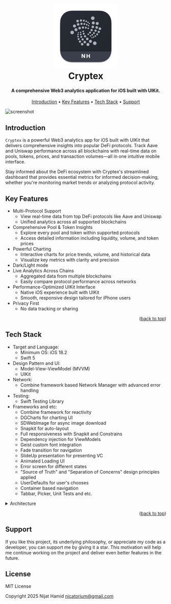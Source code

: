 <a id="readme-top"></a>
<h1 align="center">
  <a href="https://github.com/Nijat-Hamid/Cryptex-Web3-Analytics-App"><img src="https://github.com/Nijat-Hamid/Cryptex-Web3-Analytics-App/blob/main/Demo/image/logo.png" alt="Cryptex" width="200"></a>
  <br>
  Cryptex
  <br>
</h1>

<h4 align="center">A comprehensive Web3 analytics application for iOS built with UIKit.</h4>

<p align="center">
  <a href="#introduction">Introduction</a> •
  <a href="#key-features">Key Features</a> •
  <a href="#tech-stack">Tech Stack</a> •
  <a href="#support">Support</a>
</p>

![screenshot](https://github.com/Nijat-Hamid/Debloatfy-Android_App_Debloater/blob/main/Demo/gif/demo.gif)

## Introduction

`Cryptex` is a powerful Web3 analytics app for iOS built with UIKit that delivers comprehensive insights into popular DeFi protocols. Track Aave and Uniswap performance across all blockchains with real-time data on pools, tokens, prices, and transaction volumes—all in one intuitive mobile interface.

 Stay informed about the DeFi ecosystem with Cryptex's streamlined dashboard that provides essential metrics for informed decision-making, whether you're monitoring market trends or analyzing protocol activity.

## Key Features

* Multi-Protocol Support
  - View real-time data from top DeFi protocols like Aave and Uniswap
  - Unified analytics across all supported blockchains
* Comprehensive Pool & Token Insights
  - Explore every pool and token within supported protocols
  - Access detailed information including liquidity, volume, and token prices
* Powerful Charting
  - Interactive charts for price trends, volume, and historical data
  - Visualize key metrics with clarity and precision
* Dark/Light mode
* Live Analytics Across Chains
  - Aggregated data from multiple blockchains
  - Easily compare protocol performance across networks
* Performance-Optimized UIKit Interface
  - Native iOS experience built with UIKit
  - Smooth, responsive design tailored for iPhone users
* Privacy First
  - No data tracking or sharing

<p align="right">(<a href="#readme-top">back to top</a>)</p>


## Tech Stack

* Target and Language:
  - Minimum OS: iOS 18.2 
  - Swift 5
* Design Pattern and UI:
  - Model-View-ViewModel (MVVM) 
  - UIKit
* Network:
  - Combine framework based Network Manager with advanced error handling
* Testing:
  - Swift Testing Library
* Frameworks and etc:
  - Combine framework for reactivity
  - DGCharts for charting UI
  - SDWebImage for async image download
  - Snapkit for auto-layout
  - Full responsiveness with Snapkit and Constrains
  - Dependency injection for ViewModels
  - Geist custom font integration
  - Fade transition for navigation
  - SlideUp presentation for presenting VC
  - Animated Loading UI
  - Error screen for different states
  - "Source of Truth" and "Separation of Concerns" design principles applied
  - UserDefaults for user's chooses
  - Container based navigation
  - Tabbar, Picker, Unit Tests and etc.
  
<details>
<summary>
  Architecture
</summary> <br />
<pre>
```
.Cryptex
├─ Application                      # Main App
├─ Core
│  ├── Base                         # Base VC and VM for inheritance
│  │   ├── ViewControllers          # Base View Controllers for inheritance
│  │   └── ViewModels               # Base View Models for inheritance
│  ├── Components                   # Custom Components. Picker, Segment and Chart
│  ├── Constants                    # Global constans
│  ├── Extensions                   # Extensions
│  ├── Helpers                      # Helpers functions.Formatter, CATransitions and etc.
│  ├── Navigation                   # Base UINavigationController
│  ├── Network                      # Protocol and Combine based Network Manager and Network Endpoints
│  ├── Presentation+Transition      # Custom Transition and Presenter
│  └── Protocols                    # Protocols
├─ Resources
│  ├── Assets.xcassets              # Assets
│  └── Fonts                        # Custom Fonts
└─ Scenes
   ├── About                        # About Screen
   ├── Blockchains                  # Blockchain Screen
   ├── Blockchains Detail           # Blockchain Detail Screen
   ├── Container                    # Container for container-based navigation
   ├── DeFi                         # DeFi Choose Screen
   ├── Launch                       # Splash Screen with Storyboard
   ├── Loading Screen               # Loading Screen
   ├── Metrics                      # Metrics Screen
   ├── Overview                     # Overview Screen
   ├── Pools                        # Pools Screen
   ├── Pools Detail                 # Pool Detail Screen
   ├── TabBar                       # Tabbar Screen
   ├── Tokens                       # Tokens Screen
   └── Tokens Detail                # Token Detail Screen
```

</pre>
</details>

<p align="right">(<a href="#readme-top">back to top</a>)</p>

## Support

If you like this project, its underlying philosophy, or appreciate my code as a developer, you can support me by giving it a star. This motivation will help me continue working on the project and deliver even better features in the future.  
  
## License

MIT License

Copyright 2025 Nijat Hamid <nicatorium@gmail.com>



